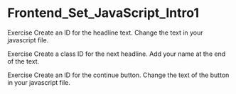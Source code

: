 # Frontend_Set_JavaScript_Intro1

Exercise
Create an ID for the headline text. Change the text in your javascript file.

Exercise
Create a class ID for the next headline. Add your name at the end of the text.

Exercise
Create an ID for the continue button. Change the text of the button in your javascript file.
